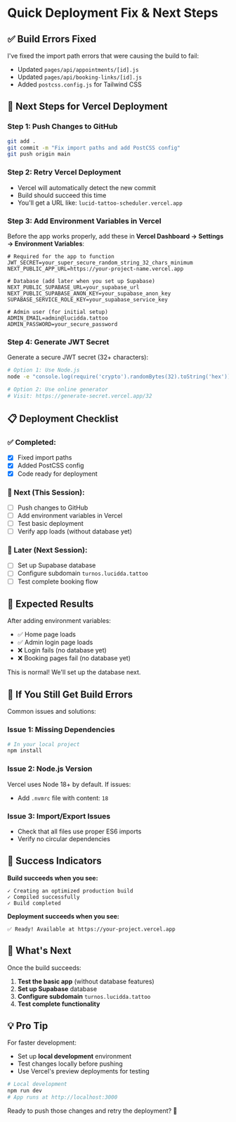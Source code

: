 # Quick Deployment Fix & Next Steps

## ✅ Build Errors Fixed

I've fixed the import path errors that were causing the build to fail:
- Updated `pages/api/appointments/[id].js` 
- Updated `pages/api/booking-links/[id].js`
- Added `postcss.config.js` for Tailwind CSS

## 🚀 Next Steps for Vercel Deployment

### Step 1: Push Changes to GitHub
```bash
git add .
git commit -m "Fix import paths and add PostCSS config"
git push origin main
```

### Step 2: Retry Vercel Deployment
- Vercel will automatically detect the new commit
- Build should succeed this time
- You'll get a URL like: `lucid-tattoo-scheduler.vercel.app`

### Step 3: Add Environment Variables in Vercel
Before the app works properly, add these in **Vercel Dashboard → Settings → Environment Variables**:

```env
# Required for the app to function
JWT_SECRET=your_super_secure_random_string_32_chars_minimum
NEXT_PUBLIC_APP_URL=https://your-project-name.vercel.app

# Database (add later when you set up Supabase)
NEXT_PUBLIC_SUPABASE_URL=your_supabase_url
NEXT_PUBLIC_SUPABASE_ANON_KEY=your_supabase_anon_key  
SUPABASE_SERVICE_ROLE_KEY=your_supabase_service_key

# Admin user (for initial setup)
ADMIN_EMAIL=admin@lucidda.tattoo
ADMIN_PASSWORD=your_secure_password
```

### Step 4: Generate JWT Secret
Generate a secure JWT secret (32+ characters):
```bash
# Option 1: Use Node.js
node -e "console.log(require('crypto').randomBytes(32).toString('hex'))"

# Option 2: Use online generator
# Visit: https://generate-secret.vercel.app/32
```

## 📋 Deployment Checklist

### ✅ Completed:
- [x] Fixed import paths
- [x] Added PostCSS config
- [x] Code ready for deployment

### 🔄 Next (This Session):
- [ ] Push changes to GitHub
- [ ] Add environment variables in Vercel
- [ ] Test basic deployment
- [ ] Verify app loads (without database yet)

### 🔄 Later (Next Session):
- [ ] Set up Supabase database
- [ ] Configure subdomain `turnos.lucidda.tattoo`
- [ ] Test complete booking flow

## 🎯 Expected Results

After adding environment variables:
- ✅ Home page loads
- ✅ Admin login page loads  
- ❌ Login fails (no database yet)
- ❌ Booking pages fail (no database yet)

This is normal! We'll set up the database next.

## 🚨 If You Still Get Build Errors

Common issues and solutions:

### Issue 1: Missing Dependencies
```bash
# In your local project
npm install
```

### Issue 2: Node.js Version
Vercel uses Node 18+ by default. If issues:
- Add `.nvmrc` file with content: `18`

### Issue 3: Import/Export Issues
- Check that all files use proper ES6 imports
- Verify no circular dependencies

## 🎉 Success Indicators

**Build succeeds when you see:**
```
✓ Creating an optimized production build
✓ Compiled successfully
✓ Build completed
```

**Deployment succeeds when you see:**
```
✅ Ready! Available at https://your-project.vercel.app
```

## 🔄 What's Next

Once the build succeeds:

1. **Test the basic app** (without database features)
2. **Set up Supabase** database  
3. **Configure subdomain** `turnos.lucidda.tattoo`
4. **Test complete functionality**

## 💡 Pro Tip

For faster development:
- Set up **local development** environment
- Test changes locally before pushing
- Use Vercel's preview deployments for testing

```bash
# Local development
npm run dev
# App runs at http://localhost:3000
```

Ready to push those changes and retry the deployment? 🚀
